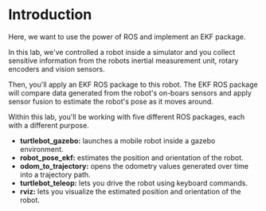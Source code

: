 # Introduction
Here, we want to use the power of ROS and implement an EKF package. 

In this lab, we've controlled a robot inside a simulator and you collect sensitive information from the robots inertial measurement unit, rotary encoders and vision sensors. 

Then, you'll apply an EKF ROS package to this robot. The EKF ROS package will compare data generated from the robot's on-boars sensors and apply sensor fusion to estimate the robot's pose as it moves around. 

Within this lab, you'll be working with five different ROS packages, each with a different purpose.

- **turtlebot_gazebo:** launches a mobile robot inside a gazebo environment. 
- **robot_pose_ekf:** estimates the position and orientation of the robot.
- **odom_to_trajectory:** opens the odometry values generated over time into a trajectory path.
- **turtlebot_teleop:** lets you drive the robot using keyboard commands.
- **rviz:** lets you visualize the estimated position and orientation of the robot.


